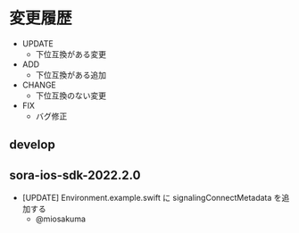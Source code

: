 # 変更履歴

- UPDATE
    - 下位互換がある変更
- ADD
    - 下位互換がある追加
- CHANGE
    - 下位互換のない変更
- FIX
    - バグ修正

## develop

## sora-ios-sdk-2022.2.0

- [UPDATE] Environment.example.swift に signalingConnectMetadata を追加する 
    - @miosakuma
